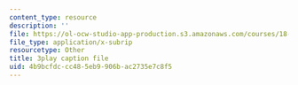 ```yaml
---
content_type: resource
description: ''
file: https://ol-ocw-studio-app-production.s3.amazonaws.com/courses/18-01sc-single-variable-calculus-fall-2010/4b9bcfdccc485eb9906bac2735e7c8f5_4sTKcvYMNxk.vtt
file_type: application/x-subrip
resourcetype: Other
title: 3play caption file
uid: 4b9bcfdc-cc48-5eb9-906b-ac2735e7c8f5
---
```

